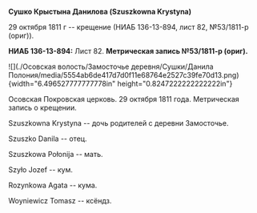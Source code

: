 **Сушко Крыстына Данилова (Szuszkowna Krystyna)**

29 октября 1811 г -- крещение (НИАБ 136-13-894, лист 82, №53/1811-р
(ориг)).

**НИАБ 136-13-894:** Лист 82. **Метрическая запись №53/1811-р (ориг).**

![](./Осовская волость/Замосточье деревня/Сушки/Данила Полония/media/5554ab6de417d7d0f11e68764e2527c39fe70d13.png){width="6.496527777777778in"
height="0.8247222222222222in"}

Осовская Покровская церковь. 29 октября 1811 года. Метрическая запись о
крещении.

Szuszkowna Krystyna -- дочь родителей с деревни Замосточье.

Szuszko Danila -- отец.

Szuszkowa Połonija -- мать.

Szyło Jozef -- кум.

Rozynkowa Agata -- кума.

Woyniewicz Tomasz -- ксёндз.
